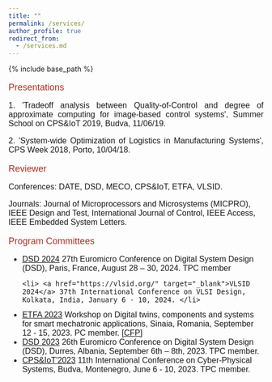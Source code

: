 ```yaml
---
title: ""
permalink: /services/
author_profile: true
redirect_from:
  - /services.md
---
```


{% include base_path %}


<style>
p { margin-bottom: 0px; }
</style>

<font face="helvetica" color="#A93226" size="4">
<p>Presentations</p></font>
<font face="helvetica" size="3">

  <p align="justify">1. 'Tradeoff analysis between Quality-of-Control and degree of approximate computing for image-based control systems', Summer School on CPS&IoT 2019, Budva, 11/06/19.</p>
 
  <p align="justify">2. 'System-wide Optimization of Logistics in Manufacturing Systems', CPS Week 2018, Porto, 10/04/18.</p>

<font face="helvetica" color="#A93226" size="4">
<p>Reviewer</p></font>

  <p> Conferences: DATE, DSD, MECO, CPS&IoT, ETFA, VLSID. </p>
  
  <p> Journals: Journal of Microprocessors and Microsystems (MICPRO), IEEE Design and Test, International Journal of Control, IEEE Access, IEEE Embedded System Letters. </p>

<font face="helvetica" color="#A93226" size="4">
<p>Program Committees</p></font>
  <ul>
    <li> <a href="https://dsd-seaa.com/dsd-committees/" target="_blank">DSD 2024</a> 27th Euromicro Conference on Digital System Design (DSD), Paris, France, August 28 – 30, 2024. TPC member </li>
    
    <li> <a href="https://vlsid.org/" target="_blank">VLSID 2024</a> 37th International Conference on VLSI Design, Kolkata, India, January 6 - 10, 2024. </li>
    
   <li> <a href="https://2023.ieee-etfa.org/" target="_blank">ETFA 2023</a> Workshop on Digital twins, components and systems for smart mechatronic applications, Sinaia, Romania, September 12 - 15, 2023. PC member. <a href="https://sajid-mohamed.github.io/files/WS02_IMOCO4E.pdf" target="_blank">[CFP]</a></li>
  
  <li> <a href="https://dsd-seaa2023.com/dsd/" target="_blank">DSD 2023</a> 26th Euromicro Conference on Digital System Design (DSD), Durres, Albania, September 6th – 8th, 2023. TPC member. </li>
    
  <li> <a href="https://mecoconference.me/cpsiot2023/" target="_blank">CPS&IoT'2023</a> 11th International Conference on Cyber-Physical Systems, Budva, Montenegro, June 6 - 10, 2023. TPC member. </li>
  </ul>
